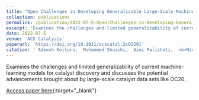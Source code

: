 ```yaml
---
title: "Open Challenges in Developing Generalizable Large-Scale Machine-Learning Models for Catalyst Discovery"
collection: publications
permalink: /publication/2022-07-5-Open-Challenges-in-Developing-Generalizable-Large-Scale-Machine-Learning-Models-for-Catalyst-Discovery
excerpt: 'Examines the challenges and limited generalizability of current machine-learning models for catalyst discovery and discusses the potential advancements brought about by large-scale catalyst data sets like OC20.'
date: 2022-07-5
venue: 'ACS Catalysis'
paperurl: 'https://doi.org/10.1021/acscatal.2c02291'
citation: ' Adeesh Kolluru,  Muhammed Shuaibi,  Aini Palizhati,  <b>Nima Shoghi</b>,  Abhishek Das,  Brandon Wood,  C Zitnick,  John Kitchin,  Zachary Ulissi, &quot;Open Challenges in Developing Generalizable Large-Scale Machine-Learning Models for Catalyst Discovery.&quot; ACS Catalysis, 2022.'
---
```

Examines the challenges and limited generalizability of current machine-learning models for catalyst discovery and discusses the potential advancements brought about by large-scale catalyst data sets like OC20.

[Access paper here](https://doi.org/10.1021/acscatal.2c02291){:target="_blank"}
